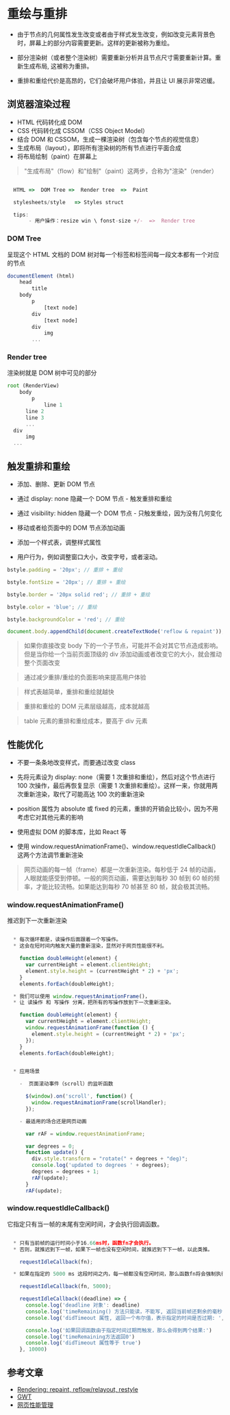 # 重绘与重排

- 由于节点的几何属性发生改变或者由于样式发生改变，例如改变元素背景色时，屏幕上的部分内容需要更新。这样的更新被称为重绘。

- 部分渲染树（或者整个渲染树）需要重新分析并且节点尺寸需要重新计算。重新生成布局, 这被称为重排。

- 重排和重绘代价是高昂的，它们会破坏用户体验，并且让 UI 展示非常迟缓。

## 浏览器渲染过程

- HTML 代码转化成 DOM
- CSS 代码转化成 CSSOM（CSS Object Model）
- 结合 DOM 和 CSSOM，生成一棵渲染树（包含每个节点的视觉信息）
- 生成布局（layout），即将所有渲染树的所有节点进行平面合成
- 将布局绘制（paint）在屏幕上

> "生成布局"（flow）和"绘制"（paint）这两步，合称为"渲染"（render）

```js

  HTML =>  DOM Tree =>  Render tree  =>  Paint

  stylesheets/style   => Styles struct

  tips:
       - 用户操作：resize win \ fonst-size +/-  =>  Render tree

```

### DOM Tree

呈现这个 HTML 文档的 DOM 树对每一个标签和标签间每一段文本都有一个对应的节点

```js
documentElement (html)
    head
        title
    body
        p
            [text node]
        div
            [text node]
        div
            img
        ...
```

### Render tree

渲染树就是 DOM 树中可见的部分

```js
root (RenderView)
    body
        p
            line 1
      line 2
      line 3
      ...
  div
      img
  ...
```

## 触发重排和重绘

- 添加、删除、更新 DOM 节点

- 通过 display: none 隐藏一个 DOM 节点 - 触发重排和重绘

- 通过 visibility: hidden 隐藏一个 DOM 节点 - 只触发重绘，因为没有几何变化

- 移动或者给页面中的 DOM 节点添加动画

- 添加一个样式表，调整样式属性

- 用户行为，例如调整窗口大小，改变字号，或者滚动。

```js
bstyle.padding = '20px'; // 重排 + 重绘

bstyle.fontSize = '20px'; // 重排 + 重绘

bstyle.border = '20px solid red'; // 重排 + 重绘

bstyle.color = 'blue'; // 重绘

bstyle.backgroundColor = 'red'; // 重绘

document.body.appendChild(document.createTextNode('reflow & repaint')); // 重排+重绘
```

> 如果你直接改变 body 下的一个子节点，可能并不会对其它节点造成影响。但是当你给一个当前页面顶级的 div 添加动画或者改变它的大小，就会推动整个页面改变

> 通过减少重排/重绘的负面影响来提高用户体验

> 样式表越简单，重排和重绘就越快

> 重排和重绘的 DOM 元素层级越高，成本就越高

> table 元素的重排和重绘成本，要高于 div 元素

## 性能优化

- 不要一条条地改变样式，而要通过改变 class

- 先将元素设为 display: none（需要 1 次重排和重绘），然后对这个节点进行 100 次操作，最后再恢复显示（需要 1 次重排和重绘）。这样一来，你就用两次重新渲染，取代了可能高达 100 次的重新渲染

- position 属性为 absolute 或 fixed 的元素，重排的开销会比较小，因为不用考虑它对其他元素的影响

- 使用虚拟 DOM 的脚本库，比如 React 等

- 使用 window.requestAnimationFrame()、window.requestIdleCallback() 这两个方法调节重新渲染

> 网页动画的每一帧（frame）都是一次重新渲染。每秒低于 24 帧的动画，人眼就能感受到停顿。一般的网页动画，需要达到每秒 30 帧到 60 帧的频率，才能比较流畅。如果能达到每秒 70 帧甚至 80 帧，就会极其流畅。

### window.requestAnimationFrame()

推迟到下一次重新渲染

```js

  * 每次循环都是，读操作后面跟着一个写操作。
  * 这会在短时间内触发大量的重新渲染，显然对于网页性能很不利。

    function doubleHeight(element) {
      var currentHeight = element.clientHeight;
      element.style.height = (currentHeight * 2) + 'px';
    }
    elements.forEach(doubleHeight);

  * 我们可以使用 window.requestAnimationFrame()，
  * 让 读操作 和 写操作 分离，把所有的写操作放到下一次重新渲染。

    function doubleHeight(element) {
      var currentHeight = element.clientHeight;
      window.requestAnimationFrame(function () {
        element.style.height = (currentHeight * 2) + 'px';
      });
    }
    elements.forEach(doubleHeight);


  * 应用场景

    -  页面滚动事件（scroll）的监听函数

      $(window).on('scroll', function() {
        window.requestAnimationFrame(scrollHandler);
      });

    - 最适用的场合还是网页动画

      var rAF = window.requestAnimationFrame;

      var degrees = 0;
      function update() {
        div.style.transform = "rotate(" + degrees + "deg)";
        console.log('updated to degrees ' + degrees);
        degrees = degrees + 1;
        rAF(update);
      }
      rAF(update);

```

### window.requestIdleCallback()

它指定只有当一帧的末尾有空闲时间，才会执行回调函数。

```js

  * 只有当前帧的运行时间小于16.66ms时，函数fn才会执行。
  * 否则，就推迟到下一帧，如果下一帧也没有空闲时间，就推迟到下下一帧，以此类推。

    requestIdleCallback(fn);

  * 如果在指定的 5000 ms 这段时间之内，每一帧都没有空闲时间，那么函数fn将会强制执行。

    requestIdleCallback(fn, 5000);

    requestIdleCallback((deadline) => {
      console.log('deadline 对象': deadline)
      console.log('timeRemaining() 方法只能读，不能写, 返回当前帧还剩余的毫秒:', deadline.timeRemaining())
      console.log('didTimeout 属性, 返回一个布尔值，表示指定的时间是否过期: ', deadline.didTimeout)

      console.log('如果回调函数由于指定时间过期而触发，那么会得到两个结果:')
      console.log('timeRemaining方法返回0')
      console.log('didTimeout 属性等于 true')
    }, 10000)

```

## 参考文章

- [Rendering: repaint, reflow/relayout, restyle](http://www.phpied.com/rendering-repaint-reflowrelayout-restyle/)
- [GWT](http://www.gwtproject.org/?csw=1)
- [网页性能管理](http://www.ruanyifeng.com/blog/2015/09/web-page-performance-in-depth.html)
